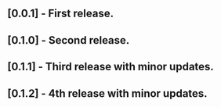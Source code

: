 ## [0.0.1] - First release.

## [0.1.0] - Second release.

## [0.1.1] - Third release with minor updates.
## [0.1.2] - 4th release with minor updates.

